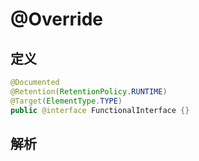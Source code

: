 # @Override

## 定义

```java
@Documented
@Retention(RetentionPolicy.RUNTIME)
@Target(ElementType.TYPE)
public @interface FunctionalInterface {}
```

## 解析